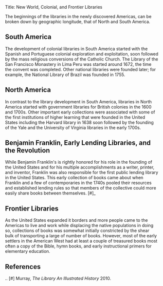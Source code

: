 Title: New World, Colonial, and Frontier Libraries

The beginnings of the libraries in the newly discovered Americas, can be
broken down by geographic longitude, that of North and South America. 

South America
-------------
The development of colonial libraries in South America started with the
Spanish and Portuguese colonial exploration and exploitation, soon followed 
by the mass religious conversions of the Catholic Church. 
The Library of the San Francisco Monastery in Lima Peru was started around
1672, the time the convent was completed. Other national libraries were
founded later; for example, the National Library of Brazil was founded in 1755.

North America
-------------
In contrast to the library development in South America, libraries in 
North America started with government libraries for British colonies in 
the 1600 and 1700s. Other important early collections were associated with
some of the first institutions of higher learning that were founded in the 
United States including the Harvard library in 1638 soon followed by the
founding of the Yale and the University of Virginia libraries in the early
1700s.

Benjamin Franklin, Early Lending Libraries, and the Revolution
--------------------------------------------------------------
While Benjamin Franklin's is rightly honored for his role in the founding
of the United States and for his multiple accomplishments as a writer,
printer, and inventor, Franklin was also responsible for the first public
lending library in the United States. This early collection of books came 
about when Franklin and a few of contemporaries in the 1740s pooled their
resources and established lending rules so that members of the collective 
could more easily share books between themselves. [#]_


Frontier Libraries
------------------
As the United States expanded it borders and more people came to the Americas 
to live and work while displacing the native populations in doing so, collections
of books was somewhat initially constricted by the shear bulk of transporting
a large of number of books. However, most of the early settlers in the 
American West had at least a couple of treasured books most often a copy of
the Bible, hymn books, and early instructional primers for elementary 
education.

References
----------
.. [#] Murray, *The Library An Illustrated History* 2010. 
